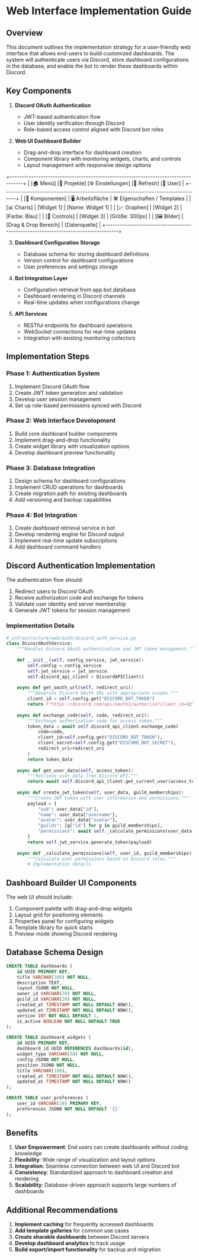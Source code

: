 
# Web Interface Implementation Guide

## Overview

This document outlines the implementation strategy for a user-friendly web interface that allows end-users to build customized dashboards. The system will authenticate users via Discord, store dashboard configurations in the database, and enable the bot to render these dashboards within Discord.

## Key Components

1. **Discord OAuth Authentication**
   - JWT-based authentication flow
   - User identity verification through Discord
   - Role-based access control aligned with Discord bot roles

2. **Web UI Dashboard Builder**
   - Drag-and-drop interface for dashboard creation
   - Component library with monitoring widgets, charts, and controls
   - Layout management with responsive design options

+-----------------------------------------------------------------------------------+
| [🏠 Menü]   [📂 Projekte]    [⚙️ Einstellungen]   [🔄 Refresh]   [👤 User]  |
+-----------------------------------------------------------------------------------+
|  [📂 Komponenten]   |    🖥 Arbeitsfläche      |  🛠 Eigenschaften / Templates  |
|  [📊 Charts]       |    [Widget 1]            |  [Name: Widget 1]              |
|  [📈 Graphen]      |    [Widget 2]            |  [Farbe: Blau]                 |
|  [🔧 Controls]     |    [Widget 3]            |  [Größe: 300px]                |
|  [🖼 Bilder]       |    [Drag & Drop Bereich] |  [Datenquelle]                 |
+-----------------------------------------------------------------------------------+


3. **Dashboard Configuration Storage**
   - Database schema for storing dashboard definitions
   - Version control for dashboard configurations
   - User preferences and settings storage

4. **Bot Integration Layer**
   - Configuration retrieval from app.bot.database
   - Dashboard rendering in Discord channels
   - Real-time updates when configurations change

5. **API Services**
   - RESTful endpoints for dashboard operations
   - WebSocket connections for real-time updates
   - Integration with existing monitoring collectors

## Implementation Steps

### Phase 1: Authentication System
1. Implement Discord OAuth flow
2. Create JWT token generation and validation
3. Develop user session management
4. Set up role-based permissions synced with Discord

### Phase 2: Web Interface Development
1. Build core dashboard builder components
2. Implement drag-and-drop functionality
3. Create widget library with visualization options
4. Develop dashboard preview functionality

### Phase 3: Database Integration
1. Design schema for dashboard configurations
2. Implement CRUD operations for dashboards
3. Create migration path for existing dashboards
4. Add versioning and backup capabilities

### Phase 4: Bot Integration
1. Create dashboard retrieval service in bot
2. Develop rendering engine for Discord output
3. Implement real-time update subscriptions
4. Add dashboard command handlers

## Discord Authentication Implementation

The authentication flow should:

1. Redirect users to Discord OAuth
2. Receive authorization code and exchange for tokens
3. Validate user identity and server membership
4. Generate JWT tokens for session management

### Implementation Details
```python
# infrastructure/web/auth/discord_auth_service.py
class DiscordAuthService:
    """Handles Discord OAuth authentication and JWT token management."""
    
    def __init__(self, config_service, jwt_service):
        self.config = config_service
        self.jwt_service = jwt_service
        self.discord_api_client = DiscordAPIClient()
        
    async def get_oauth_url(self, redirect_uri):
        """Generate Discord OAuth URL with appropriate scopes."""
        client_id = self.config.get("DISCORD_BOT_TOKEN")
        return f"https://discord.com/api/oauth2/authorize?client_id={client_id}&redirect_uri={redirect_uri}&response_type=code&scope=identify%20guilds"
        
    async def exchange_code(self, code, redirect_uri):
        """Exchange authorization code for access token."""
        token_data = await self.discord_api_client.exchange_code(
            code=code,
            client_id=self.config.get("DISCORD_BOT_TOKEN"),
            client_secret=self.config.get("DISCORD_BOT_SECRET"),
            redirect_uri=redirect_uri
        )
        return token_data
        
    async def get_user_data(self, access_token):
        """Retrieve user data from Discord API."""
        return await self.discord_api_client.get_current_user(access_token)
        
    async def create_jwt_token(self, user_data, guild_memberships):
        """Create JWT token with user information and permissions."""
        payload = {
            "sub": user_data["id"],
            "name": user_data["username"],
            "avatar": user_data["avatar"],
            "guilds": [g["id"] for g in guild_memberships],
            "permissions": await self._calculate_permissions(user_data["id"], guild_memberships)
        }
        return self.jwt_service.generate_token(payload)
        
    async def _calculate_permissions(self, user_id, guild_memberships):
        """Calculate user permissions based on Discord roles."""
        # Implementation details
```

## Dashboard Builder UI Components

The web UI should include:

1. Component palette with drag-and-drop widgets
2. Layout grid for positioning elements
3. Properties panel for configuring widgets
4. Template library for quick starts
5. Preview mode showing Discord rendering

## Database Schema Design

```sql
CREATE TABLE dashboards (
    id UUID PRIMARY KEY,
    title VARCHAR(100) NOT NULL,
    description TEXT,
    layout JSONB NOT NULL,
    owner_id VARCHAR(20) NOT NULL,
    guild_id VARCHAR(20) NOT NULL,
    created_at TIMESTAMP NOT NULL DEFAULT NOW(),
    updated_at TIMESTAMP NOT NULL DEFAULT NOW(),
    version INT NOT NULL DEFAULT 1,
    is_active BOOLEAN NOT NULL DEFAULT TRUE
);

CREATE TABLE dashboard_widgets (
    id UUID PRIMARY KEY,
    dashboard_id UUID REFERENCES dashboards(id),
    widget_type VARCHAR(50) NOT NULL,
    config JSONB NOT NULL,
    position JSONB NOT NULL,
    title VARCHAR(100),
    created_at TIMESTAMP NOT NULL DEFAULT NOW(),
    updated_at TIMESTAMP NOT NULL DEFAULT NOW()
);

CREATE TABLE user_preferences (
    user_id VARCHAR(20) PRIMARY KEY,
    preferences JSONB NOT NULL DEFAULT '{}'
);
```

## Benefits

1. **User Empowerment**: End users can create dashboards without coding knowledge
2. **Flexibility**: Wide range of visualization and layout options
3. **Integration**: Seamless connection between web UI and Discord bot
4. **Consistency**: Standardized approach to dashboard creation and rendering
5. **Scalability**: Database-driven approach supports large numbers of dashboards

## Additional Recommendations

1. **Implement caching** for frequently accessed dashboards
2. **Add template galleries** for common use cases
3. **Create sharable dashboards** between Discord servers
4. **Develop dashboard analytics** to track usage
5. **Build export/import functionality** for backup and migration